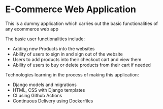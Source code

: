 # E-Commerce Web Application

This is a dummy application which carries out the basic functionalities of any ecommerce web app

The basic user functionalities include:
* Adding new Products into the websites
* Ability of users to sign in and sign out of the website
* Users to add products into their checkout cart and view them
* Ability of users to buy or delete products from their cart if needed

Technologies learning in the process of making this application:
* Django models and migrations
* HTML, CSS with Django templates
* CI using Github Actions
* Continuous Delivery using Dockerfiles
